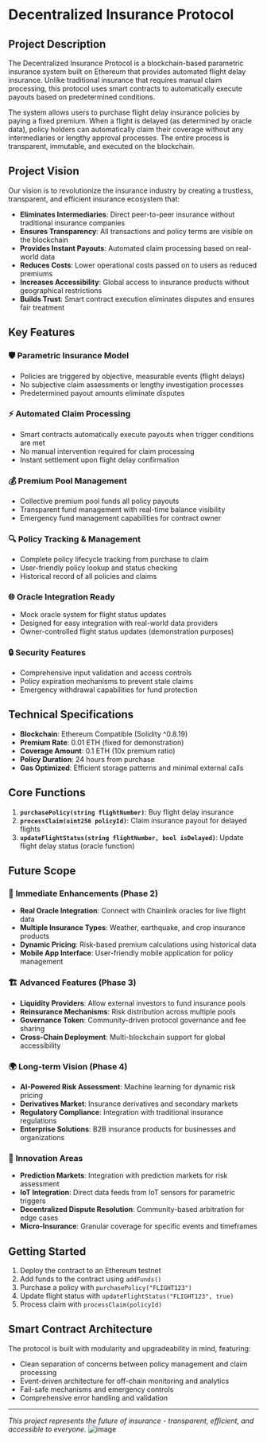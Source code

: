 # Decentralized Insurance Protocol

## Project Description

The Decentralized Insurance Protocol is a blockchain-based parametric insurance system built on Ethereum that provides automated flight delay insurance. Unlike traditional insurance that requires manual claim processing, this protocol uses smart contracts to automatically execute payouts based on predetermined conditions.

The system allows users to purchase flight delay insurance policies by paying a fixed premium. When a flight is delayed (as determined by oracle data), policy holders can automatically claim their coverage without any intermediaries or lengthy approval processes. The entire process is transparent, immutable, and executed on the blockchain.

## Project Vision

Our vision is to revolutionize the insurance industry by creating a trustless, transparent, and efficient insurance ecosystem that:

- **Eliminates Intermediaries**: Direct peer-to-peer insurance without traditional insurance companies
- **Ensures Transparency**: All transactions and policy terms are visible on the blockchain
- **Provides Instant Payouts**: Automated claim processing based on real-world data
- **Reduces Costs**: Lower operational costs passed on to users as reduced premiums
- **Increases Accessibility**: Global access to insurance products without geographical restrictions
- **Builds Trust**: Smart contract execution eliminates disputes and ensures fair treatment

## Key Features

### 🛡️ **Parametric Insurance Model**
- Policies are triggered by objective, measurable events (flight delays)
- No subjective claim assessments or lengthy investigation processes
- Predetermined payout amounts eliminate disputes

### ⚡ **Automated Claim Processing**
- Smart contracts automatically execute payouts when trigger conditions are met
- No manual intervention required for claim processing
- Instant settlement upon flight delay confirmation

### 💰 **Premium Pool Management**
- Collective premium pool funds all policy payouts
- Transparent fund management with real-time balance visibility
- Emergency fund management capabilities for contract owner

### 🔍 **Policy Tracking & Management**
- Complete policy lifecycle tracking from purchase to claim
- User-friendly policy lookup and status checking
- Historical record of all policies and claims

### 🌐 **Oracle Integration Ready**
- Mock oracle system for flight status updates
- Designed for easy integration with real-world data providers
- Owner-controlled flight status updates (demonstration purposes)

### 🔒 **Security Features**
- Comprehensive input validation and access controls
- Policy expiration mechanisms to prevent stale claims
- Emergency withdrawal capabilities for fund protection

## Technical Specifications

- **Blockchain**: Ethereum Compatible (Solidity ^0.8.19)
- **Premium Rate**: 0.01 ETH (fixed for demonstration)
- **Coverage Amount**: 0.1 ETH (10x premium ratio)
- **Policy Duration**: 24 hours from purchase
- **Gas Optimized**: Efficient storage patterns and minimal external calls

## Core Functions

1. **`purchasePolicy(string flightNumber)`**: Buy flight delay insurance
2. **`processClaim(uint256 policyId)`**: Claim insurance payout for delayed flights
3. **`updateFlightStatus(string flightNumber, bool isDelayed)`**: Update flight delay status (oracle function)

## Future Scope

### 🚀 **Immediate Enhancements (Phase 2)**
- **Real Oracle Integration**: Connect with Chainlink oracles for live flight data
- **Multiple Insurance Types**: Weather, earthquake, and crop insurance products
- **Dynamic Pricing**: Risk-based premium calculations using historical data
- **Mobile App Interface**: User-friendly mobile application for policy management

### 🏗️ **Advanced Features (Phase 3)**
- **Liquidity Providers**: Allow external investors to fund insurance pools
- **Reinsurance Mechanisms**: Risk distribution across multiple pools
- **Governance Token**: Community-driven protocol governance and fee sharing
- **Cross-Chain Deployment**: Multi-blockchain support for global accessibility

### 🌍 **Long-term Vision (Phase 4)**
- **AI-Powered Risk Assessment**: Machine learning for dynamic risk pricing
- **Derivatives Market**: Insurance derivatives and secondary markets
- **Regulatory Compliance**: Integration with traditional insurance regulations
- **Enterprise Solutions**: B2B insurance products for businesses and organizations

### 🔮 **Innovation Areas**
- **Prediction Markets**: Integration with prediction markets for risk assessment
- **IoT Integration**: Direct data feeds from IoT sensors for parametric triggers
- **Decentralized Dispute Resolution**: Community-based arbitration for edge cases
- **Micro-Insurance**: Granular coverage for specific events and timeframes

## Getting Started

1. Deploy the contract to an Ethereum testnet
2. Add funds to the contract using `addFunds()`
3. Purchase a policy with `purchasePolicy("FLIGHT123")`
4. Update flight status with `updateFlightStatus("FLIGHT123", true)`
5. Process claim with `processClaim(policyId)`

## Smart Contract Architecture

The protocol is built with modularity and upgradeability in mind, featuring:
- Clean separation of concerns between policy management and claim processing
- Event-driven architecture for off-chain monitoring and analytics
- Fail-safe mechanisms and emergency controls
- Comprehensive error handling and validation

---

*This project represents the future of insurance - transparent, efficient, and accessible to everyone.*
![image](https://github.com/user-attachments/assets/3505e2dc-f048-4eb0-bc0e-a1a3d12ec086)

